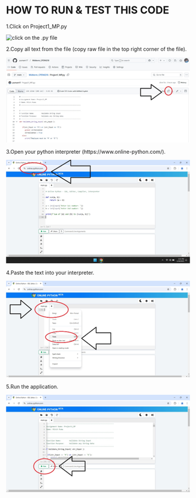 <!DOCTYPE html>
<html>
<head>
<h1>HOW TO RUN & TEST THIS CODE</h1>
</head>
<body>
<p>1.Click on Project1_MP.py</p>
<img src="" alt="click on the .py file" title="click .py file">
<p>2.Copy all text from the file (copy raw file in the top right corner of the file).</p>
<img src="/images/imgCPDM1.jpg" alt="copy all text from .py file" title="copy text">
<p>3.Open your python interpreter (https://www.online-python.com/).</p>
<img src="/images/imgCPDM2.jpg" alt="open python interperter or go to www.online-python.com" title="python interperter">
<p>4.Paste the text into your interpreter.</p>
<img src="/images/imgCPDM3.jpg" alt="copy and paste the application into the interperter" title="copy & paste">
<p>5.Run the application.</p>
<img src="/images/imgCPDM4.jpg" alt="start the program" title="run">
</body>
</html>
